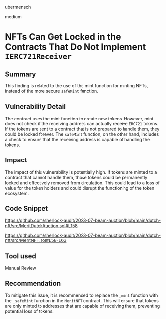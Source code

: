 ubermensch

medium

# NFTs Can Get Locked in the Contracts That Do Not Implement `IERC721Receiver `

## Summary
This finding is related to the use of the mint function for minting NFTs, instead of the more secure `safeMint` function.

## Vulnerability Detail
The contract uses the mint function to create new tokens. However, mint does not check if the receiving address can actually receive `ERC721` tokens. If the tokens are sent to a contract that is not prepared to handle them, they could be locked forever. The `safeMint` function, on the other hand, includes a check to ensure that the receiving address is capable of handling the tokens.

## Impact
The impact of this vulnerability is potentially high. If tokens are minted to a contract that cannot handle them, those tokens could be permanently locked and effectively removed from circulation. This could lead to a loss of value for the token holders and could disrupt the functioning of the token ecosystem.

## Code Snippet
https://github.com/sherlock-audit/2023-07-beam-auction/blob/main/dutch-nft/src/MeritDutchAuction.sol#L158

https://github.com/sherlock-audit/2023-07-beam-auction/blob/main/dutch-nft/src/MeritNFT.sol#L58-L63

## Tool used
Manual Review

## Recommendation
To mitigate this issue, it is recommended to replace the `_mint` function with the `_safeMint` function in the `MeritNFT` contract. This will ensure that tokens are only minted to addresses that are capable of receiving them, preventing potential loss of tokens.